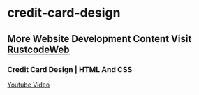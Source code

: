 # credit-card-design

## More Website Development Content Visit [RustcodeWeb](https://www.rustcodeweb.com/)

### Credit Card Design | HTML And CSS
[Youtube Video](https://youtu.be/WVPTUpO3FDU)

